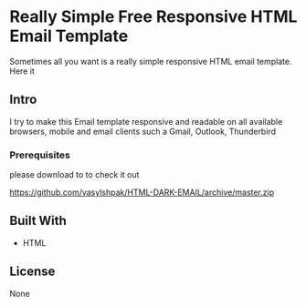 # Really Simple Free Responsive HTML Email Template

Sometimes all you want is a really simple responsive HTML email template. Here it

## Intro

I try to make this Email template responsive and readable on all available browsers, mobile and email clients such a Gmail, Outlook, Thunderbird

### Prerequisites

please download to to check it out


https://github.com/vasylshpak/HTML-DARK-EMAIL/archive/master.zip


## Built With

* HTML

## License

None

